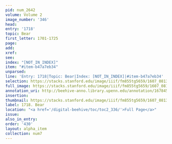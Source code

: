 ```yaml
---
pid: num_2642
volume: Volume 2
image_number: '346'
head:
entry: '1718'
topic: Bear
first_letter: 1701-1725
page:
add:
xref:
see:
index: "[NOT_IN_INDEX]"
item: "#item-b47a7eb34"
unparsed:
line: 'Entry: 1718|Topic: Bear|Index: [NOT_IN_INDEX]|#item-b47a7eb34'
selection: https://stacks.stanford.edu/image/iiif/fm855tg5659/1607_0813/969,3457,2712,300/full/0/default.jpg
full_image: https://stacks.stanford.edu/image/iiif/fm855tg5659/1607_0813/full/full/0/default.jpg
annotation_uri: http://beehive-anno.library.upenn.edu/annotation/1678459121575
insertion:
thumbnail: https://stacks.stanford.edu/image/iiif/fm855tg5659/1607_0813/969,3457,600,180/250,/0/default.jpg
label: 1718. Bear
location: "<a href='/digital-beehive/toc/toc2_336/'>Full Page</a>"
issue:
also_in_entry:
order: '430'
layout: alpha_item
collection: num7
---
```


